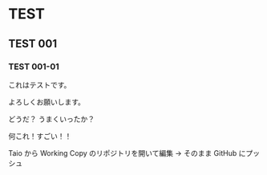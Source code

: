 # TEST
## TEST 001
### TEST 001-01

これはテストです。

よろしくお願いします。

どうだ？ うまくいったか？


何これ！すごい！！

Taio から Working Copy のリポジトリを開いて編集 → そのまま GitHub にプッシュ